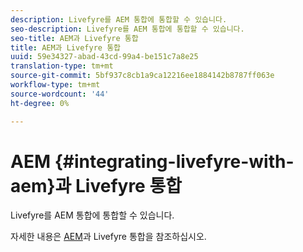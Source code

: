 ```yaml
---
description: Livefyre를 AEM 통합에 통합할 수 있습니다.
seo-description: Livefyre를 AEM 통합에 통합할 수 있습니다.
seo-title: AEM과 Livefyre 통합
title: AEM과 Livefyre 통합
uuid: 59e34327-abad-43cd-99a4-be151c7a8e25
translation-type: tm+mt
source-git-commit: 5bf937c8cb1a9ca12216ee1884142b8787ff063e
workflow-type: tm+mt
source-wordcount: '44'
ht-degree: 0%

---
```



# AEM {#integrating-livefyre-with-aem}과 Livefyre 통합

Livefyre를 AEM 통합에 통합할 수 있습니다.

자세한 내용은 [AEM](https://helpx.adobe.com/experience-manager/6-3/sites/administering/using/livefyre.html)과 Livefyre 통합을 참조하십시오.
